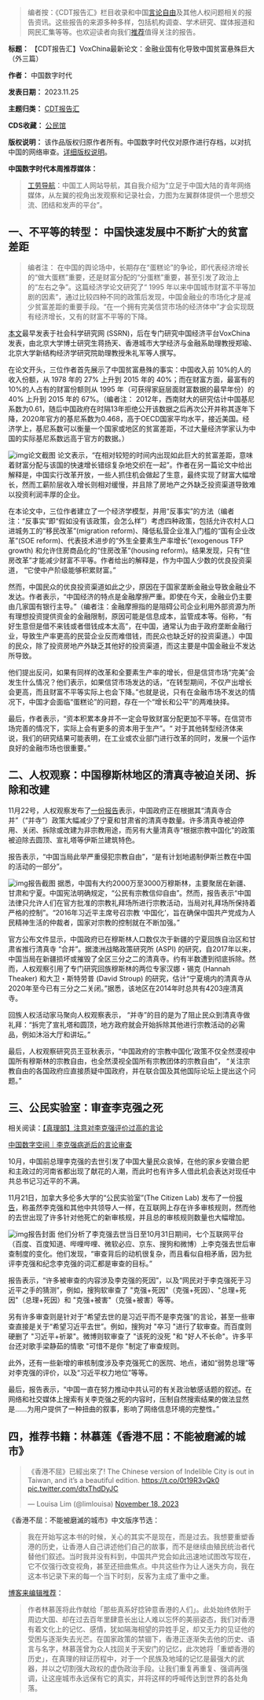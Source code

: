 



> 
> 编者按：《CDT报告汇》栏目收录和中国[言论自由](https://chinadigitaltimes.net/space/言论自由)及其他人权问题相关的报告资讯。这些报告的来源多种多样，包括机构调查、学术研究、媒体报道和网民汇集等等。也欢迎读者向我们[推荐](https://chinadigitaltimes.net/chinese/telegrambot)值得关注的报告。
> 
> 
> 




**标题：** 【CDT报告汇】VoxChina最新论文：金融业国有化导致中国贫富悬殊巨大（外三篇）  

**作者：** 中国数字时代  

**发表日期：** 2023.11.25  

**主题归类：** [CDT报告汇](https://chinadigitaltimes.net/chinese/category/cdt-stories/cdt%E6%8A%A5%E5%91%8A%E6%B1%87)  

**CDS收藏：** [公民馆](https://chinadigitaltimes.net/space/%E5%85%AC%E6%B0%91%E9%A6%86)  

**版权说明：** 该作品版权归原作者所有。中国数字时代仅对原作进行存档，以对抗中国的网络审查。[详细版权说明](https://chinadigitaltimes.net/chinese/copyright)。


**中国数字时代本周推荐媒体：** 



> 
> [工劳导航](https://nav.laborinfocn.com/)：中国工人网站导航，其自我介绍为“立足于中国大陆的青年网络媒体，从左翼的视角出发观察和记录社会，力图为左翼群体提供一个思想交流、团结和发声的平台”。
> 
> 
> 


一、不平等的转型： 中国快速发展中不断扩大的贫富差距
--------------------------



> 
> 编者注： 在中国的舆论场中，长期存在“蛋糕论”的争论，即代表经济增长的“做大蛋糕”重要，还是财富分配的“分蛋糕”重要，甚至引发了政治上的“左右之争”。这篇经济学论文研究了“ 1995 年以来中国城市财富不平等加剧的因素”，通过比较四种不同的政策后发现，中国金融业的市场化才是减少贫富差距的重要手段。“在一个拥有完美信贷市场的经济体中”才会实现既有经济增长，又有的财富不平等的下降。
> 
> 
> 


[本文](https://voxchina.org/show-3-330.html)最早发表于社会科学研究网 (SSRN)，后在专门研究中国经济平台VoxChina发表，由北京大学博士研究生蒋扬天、香港城市大学经济与金融系助理教授郑瑜、北京大学新结构经济学研究院助理教授朱礼军等人撰写。


在论文开头，三位作者首先展示了中国贫富悬殊的事实：中国收入前 10%的人的收入份额，从 1978 年的 27% 上升到 2015 年的 40%；而在财富方面，最富有的 10%的人占有的财富份额则从 1995 年（可获得家庭层面财富数据的最早年份）的 40% 上升到 2015 年的 67%。（编者注： 2012年，西南财大的研究估计中国基尼系数为0.61，随后中国政府在时隔13年拒绝公开该数据之后再次公开并称其逐年下降，2020年官方的基尼系数为0.468，高于OECD国家平均水平，接近美国。经济学上，基尼系数可以衡量一个国家或地区的贫富差距，不过大量经济学家认为中国的实际基尼系数远高于官方的数据。）


![img](https://chinadigitaltimes.net/chinese/files/2023/11/Unequal-Transition_-The-Widening-Wealth-Gap-amidst-Chinas-Rapid-Grow_-voxchina.org_.png)论文截图
论文表示，“在相对较短的时间内出现如此巨大的贫富差距，意味着财富分配与该国的快速增长错综复杂地交织在一起”。作者在另一篇论文中给出解释是，中国实行改革开放，一些人抓住机会做起了生意，最终实现了财富大幅增长，然而工薪阶层收入增长则相对缓慢，并且除了房地产之外缺乏投资渠道导致难以投资利润丰厚的企业。


在本论文中，三位作者建立了一个经济学模型，并用“反事实”的方法（编者注：“反事实”即“假如没有该政策，会怎么样”）考虑四种政策，包括允许农村人口进城务工的“移民改革”(migration reform)、降低私营企业准入门槛的“国有企业改革”(SOE reform)、代表技术进步的“外生全要素生产率增长”(exogenous TFP growth) 和允许住房商品化的“住房改革”(housing reform)。结果发现，只有“住房改革”才能减少财富不平等。作者给出的解释是，作为中国人少数的优良投资渠道， “它使中产阶级能够积累财富。”


然而，中国民众的优良投资渠道如此之少，原因在于国家垄断金融业导致金融业不发达。作者表示，“中国经济的特点是金融摩擦严重。即使在今天，金融业仍主要由几家国有银行主导。”（编者注：金融摩擦指的是阻碍公司企业利用外部资源为所有理想投资提供资金的金融限制，原因可能是信息成本，监管成本等。俗称，“有好生意但是借不来钱或者借钱成本太高”，在中国，通常认为由于政府垄断金融行业，导致生产率更高的民营企业反而难借钱，而民众也缺乏好的投资渠道。）中国的民众，除了投资房地产外缺乏其他好的投资渠道，而这主要是中国金融业不发达所导致。


他们提出反问，如果有同样的改革和全要素生产率的增长，但是信贷市场“完美”会发生什么情况？他们表示，如果信贷市场发达的话，“在转型期间，不仅产出增长会更高，而且财富不平等实际上也会下降。”也就是说，只有在金融市场不发达的情况下，中国才会面临“蛋糕论”的问题，存在一个“增长和公平”的两难抉择。


最后，作者表示，“资本积累本身并不一定会导致财富分配更加不平等。在信贷市场完善的情况下，实际上会有更多的资本用于生产”。“ 对于其他转型经济体来说，我们的研究结果可能表明，在工业或农业部门进行改革的同时，发展一个运作良好的金融市场也很重要。”


二、人权观察：中国穆斯林地区的清真寺被迫关闭、拆除和改建
----------------------------


11月22号，人权观察发布了[一份报告](https://www.hrw.org/zh-hans/news/2023/11/22/china-mosques-shuttered-razed-altered-muslim-areas)表示，中国政府正在根据其“清真寺合并”（“并寺”）政策大幅减少了宁夏和甘肃省的清真寺数量。许多清真寺被迫停用、关闭、拆除或改建为非宗教用途，而另有大量清真寺“根据宗教中国化”的政策被迫除去圆顶、宣礼塔等伊斯兰建筑特色。


报告表示，“中国当局此举严重侵犯宗教自由”，“是有计划地遏制伊斯兰教在中国的活动的一部分”。


![img](https://chinadigitaltimes.net/chinese/files/2023/11/中国：穆斯林聚居区清真寺被关闭、拆毁、改造-Human-Rights-Watch-www.hrw_.org_.png)报告截图
据悉，中国有大约2000万至3000万穆斯林，主要聚居在新疆、甘肃和宁夏。中国宪法明确规定，“公民有宗教信仰自由”。然而，报告表示“中国法律只允许人们在官方批准的宗教礼拜场所进行宗教活动，当局对礼拜场所保持着严格的控制”。“2016年习近平主席号召宗教 ‘中国化’，旨在确保中国共产党成为人民精神生活的仲裁者，国家对宗教的控制就在不断加强。”


官方公布文件显示，中国政府已在穆斯林人口数仅次于新疆的宁夏回族自治区和甘肃省推行清真寺 “合并”。据澳洲战略政策研究所 (ASPI) 的研究，自2017年以来，中国当局在新疆损坏或摧毁了全区三分之二的清真寺。约有半数遭到彻底拆除。然而，人权观察引用了专门研究回族穆斯林的两位专家汉娜・锡克 (Hannah Theaker) 和大卫・斯特劳普 (David Stroup) 的研究，估计“宁夏境内的清真寺从2020年至今已有三分之二关闭。”据悉，该地区在2014年时总共有4203座清真寺。


回族人权活动家马聚向人权观察表示， “并寺”的目的是为了阻止民众到清真寺做礼拜：“拆完了宣礼塔和圆顶，地方政府就会开始拆除其他进行宗教活动的必需品，例如沐浴大厅和讲坛。”


最后，人权观察研究员王亚秋表示，“中国政府的‘宗教中国化’政策不仅全然漠视中国所有穆斯林的宗教自由，也全然漠视全国所有宗教团体的宗教自由”， “关注宗教自由的各国政府应直接质疑中国政府，并在联合国及其他国际论坛上提出这个问题。”


三、公民实验室：审查李克强之死
---------------


相关阅读：[【真理部】注意对李克强评价过高的言论](https://chinadigitaltimes.net/chinese/701513.html)  

[中国数字空间｜李克强病逝后的言论审查](https://chinadigitaltimes.net/space/%E6%9D%8E%E5%85%8B%E5%BC%BA)


10月，中国前总理李克强的去世引发了中国大量民众哀悼，在他的家乡安徽合肥和主政过的河南省都出现了献花的人潮，而此时也有许多人借此机会表达对现任中共总书记习近平的不满。


11月21日，加拿大多伦多大学的“公民实验室”(The Citizen Lab) 发布了一份[报告](https://citizenlab.ca/2023/11/chinese-censorship-following-the-death-of-li-keqiang/)，称虽然李克强和其他中共领导人一样，在互联网上存在许多审核规则，然而他的去世出现了许多针对他死亡的新审核规，并且总的审核规则数量也大幅增加。


![img](https://chinadigitaltimes.net/chinese/files/2023/11/Report172-lekeqiang.jpg)报告封面
他们分析了李克强去世当日至10月31日期间，七个互联网平台（百度、百度知道、哔哩哔哩、微软必应、京东、搜狗和微博）上李克强去世后审查制度的变化。他们发现，“审查背后的动机很复杂，而且看似自相矛盾，因为批评李克强和纪念李克强的词汇都是审查的目标。”


报告表示，“许多被审查的内容涉及李克强的死因”，以及“网民对于李克强死于习近平之手的猜测”，例如，搜狗软审查了 "克强+死因"（克强+死因）、"总理+死因"（总理+死因）和 "克强+被害"（克强+被害）等等。


另有许多审查则是针对于“希望去世的是习近平而不是李克强”的言论，甚至一些审查直接是关于“希望习近平去世”。例如，搜狗对 "卒习 "进行了软审查。而百度则硬删了 "习近平+祈翠"。微博则软审查了 "该死的没死 "和 "好人不长命"。许多平台还对歌手梁静茹的情歌 "可惜不是你 "制定了审查规则。


此外，还有一些新增的审核制度涉及李克强死亡的医院、地点，诸如“弱势总理”等对李克强的评价，以及“习近平权力地位”等等。


最后，报告表示，“中国一直在努力推动中共认可的有关政治敏感话题的叙述。在网络和社交媒体上搜索有关李克强之死的内容时，压制自然搜索结果的做法显然是……为用户提供了一种扭曲的叙事，影响了网络信息环境的完整性。”


四，推荐书籍：林慕莲《香港不屈：不能被磨滅的城市》
-------------------------



> 
> 《香港不屈》已經出來了! The Chinese version of Indelible City is out in Taiwan, and it’s a beautiful edition. <https://t.co/0t19R3vQk0> [pic.twitter.com/dtxThdDyJC](https://t.co/dtxThdDyJC)
> 
> 
> — Louisa Lim (@limlouisa) [November 18, 2023](https://twitter.com/limlouisa/status/1725814931411681747?ref_src=twsrc%5Etfw)
> 
> 



《香港不屈：不能被磨滅的城市》中文版序节选：



> 
> 我在开始写这本书的时候，关心的其实不是现在，而是过去。我想要重塑香港的历史，让香港人自己讲述他们自己的故事，而不是继续由殖民统治者代替他们叙述。当时我并没有料到，中国共产党会如此迅速地试图改写现在，它不仅强行改变视角，甚至还扭曲焦点。中共这些作为让人迷失方向，我在这本书记录下来的每一个当下时刻，反客为主成了重中之重。
> 
> 
> 


[博客来编辑推荐](https://www.books.com.tw/products/0010971733)：



> 
> 作者林慕莲将此作献给「那些真系好捻钟意香港的人们」。此处始终依附于周边大国、却在过去百年里肆意长出让人难以忘怀的美丽姿态，我们对香港有着文化上的记忆、感情，犹如隔海相望的异姓手足，却又无力的见证他的受困与逐渐失去光芒。在国家政策的禁锢下，香港正逐渐失去他的历史、语言与名字，林慕莲曾为众人找回关于天安门的记忆，此次她将「重塑香港的历史」，在真理的辩证历程中，对于一个民族及地域的记忆是最强大的武器，并以之切割强大政权的虚伪政治手段。让我们重复再重复、强调再强调，让这座城市永远保有它的真实，并将这样的呼喊传达到世界的各处角落。
> 
> 
> 







